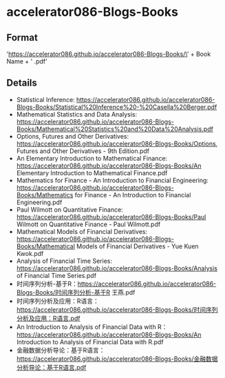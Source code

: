 # accelerator086-Blogs-Books

## Format

\'https://accelerator086.github.io/accelerator086-Blogs-Books/\' + Book Name + \' .pdf\'

## Details

- Statistical Inference: https://accelerator086.github.io/accelerator086-Blogs-Books/Statistical%20Inference%20-%20Casella%20Berger.pdf
- Mathematical Statistics and Data Analysis: https://accelerator086.github.io/accelerator086-Blogs-Books/Mathematical%20Statistics%20and%20Data%20Analysis.pdf
- Options, Futures and Other Derivatives: https://accelerator086.github.io/accelerator086-Blogs-Books/Options, Futures and Other Derivatives - 9th Edition.pdf
- An Elementary Introduction to Mathematical Finance: https://accelerator086.github.io/accelerator086-Blogs-Books/An Elementary Introduction to Mathematical Finance.pdf
- Mathematics for Finance - An Introduction to Financial Engineering: https://accelerator086.github.io/accelerator086-Blogs-Books/Mathematics for Finance - An Introduction to Financial Engineering.pdf
- Paul Wilmott on Quantitative Finance: https://accelerator086.github.io/accelerator086-Blogs-Books/Paul Wilmott on Quantitative Finance - Paul Wilmott.pdf
- Mathematical Models of Financial Derivatives: https://accelerator086.github.io/accelerator086-Blogs-Books/Mathematical Models of Financial Derivatives - Yue Kuen Kwok.pdf
- Analysis of Financial Time Series: https://accelerator086.github.io/accelerator086-Blogs-Books/Analysis of Financial Time Series.pdf
- 时间序列分析-基于R：https://accelerator086.github.io/accelerator086-Blogs-Books/时间序列分析-基于R 王燕.pdf
- 时间序列分析及应用：R语言：https://accelerator086.github.io/accelerator086-Blogs-Books/时间序列分析及应用：R语言.pdf
- An Introduction to Analysis of Financial Data with R：https://accelerator086.github.io/accelerator086-Blogs-Books/An Introduction to Analysis of Financial Data with R.pdf
- 金融数据分析导论：基于R语言：https://accelerator086.github.io/accelerator086-Blogs-Books/金融数据分析导论：基于R语言.pdf

